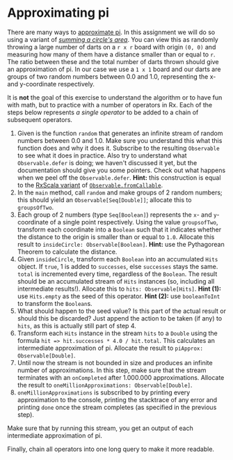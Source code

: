 Approximating pi
================

There are many ways to [approximate pi]. In this assignment we will do so using a variant of *[summing a circle's area]*.
You can view this as randomly throwing a large number of darts on a `r x r` board with origin `(0, 0)` and measuring how
many of them have a distance smaller than or equal to `r`. The ratio between these and the total number of darts thrown
should give an approximation of pi. In our case we use a `1 x 1` board and our darts are groups of two random numbers
between 0.0 and 1.0, representing the x- and y-coordinate respectively.

[approximate pi]: https://en.wikipedia.org/wiki/Approximations_of_%CF%80
[summing a circle's area]: https://en.wikipedia.org/wiki/Approximations_of_%CF%80#Summing_a_circle.27s_area
 
It is **not** the goal of this exercise to understand the algorithm or to have fun with math, but to practice with a
number of operators in Rx. Each of the steps below represents *a single operator* to be added to a chain of subsequent
operators.

1. Given is the function `random` that generates an infinite stream of random numbers between 0.0 and 1.0. Make sure you
   understand this what this function does and why it does it. Subscribe to the resulting `Observable` to see what it does
   in practice. Also try to understand what `Observable.defer` is doing; we haven't discussed it yet, but the documentation
   should give you some pointers. Check out what happens when we peel off the `Observable.defer`. **Hint:** this construction
   is equal to the [RxScala variant] of [`Observable.fromCallable`].
2. In the `main` method, call `random` and make groups of 2 random numbers; this should yield an `Observable[Seq[Double]]`;
   allocate this to `groupsOfTwo`.
3. Each group of 2 numbers (type `Seq[Boolean]`) represents the `x`- and `y`-coordinate of a single point respectively. Using
   the value `groupsofTwo`, transform each coordinate into a `Boolean` such that it indicates whether the distance to the
   origin is smaller than or equal to `1.0`. Allocate this result to `insideCircle: Observable[Boolean]`.
   **Hint:** use the Pythagorean Theorem to calculate the distance.
4. Given `insideCircle`, transform each `Boolean` into an accumulated `Hits` object. If `true`, 1 is added to `successes`,
   else `successes` stays the same. `total` is incremented every time, regardless of the `Boolean`. The result should be an
   accumulated stream of `Hits` instances (so, including all intermediate results!). Allocate this to `hits: Observable[Hits]`.
   **Hint (1):** use `Hits.empty` as the seed of this operator. **Hint (2):** use `booleanToInt` to transform the `Boolean`s.
5. What should happen to the seed value? Is this part of the actual result or should this be discarded? Just append the
   action to be taken (if any) to `hits`, as this is actually still part of step 4.
6. Transform each `Hits` instance in the stream `hits` to a `Double` using the formula `hit => hit.successes * 4.0 / hit.total`.
   This calculates an intermediate approximation of pi. Allocate the result to `piApprox: Observable[Double]`.
7. Until now the stream is not bounded in size and produces an infinite number of approximations. In this step, make sure
   that the stream terminates with an `onCompleted` after 1.000.000 approximations. Allocate the result to
   `oneMillionApproximations: Observable[Double]`.
8. `oneMillionApproximations` is subscribed to by printing every approximation to the console, printing the stacktrace of
   any error and printing `done` once the stream completes (as specified in the previous step).

Make sure that by running this stream, you get an output of each intermediate approximation of pi.

Finally, chain all operators into one long query to make it more readable.

[02 Observable.md]: ../02%20Observable.md
[RxScala variant]: http://reactivex.io/rxscala/comparison.html
[`Observable.fromCallable`]: http://reactivex.io/RxJava/javadoc/rx/Observable.html#fromCallable(java.util.concurrent.Callable)
[`repeat`]: http://reactivex.io/rxscala/scaladoc/index.html#rx.lang.scala.Observable@repeat:rx.lang.scala.Observable[T]
